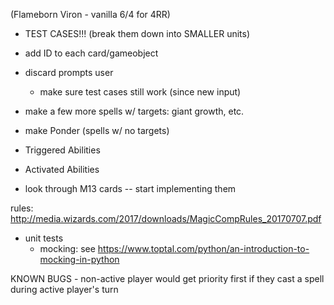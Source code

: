 (Flameborn Viron - vanilla 6/4 for 4RR)

- TEST CASES!!! (break them down into SMALLER units)

- add ID to each card/gameobject


- discard prompts user
	- make sure test cases still work (since new input)


- make a few more spells w/ targets: giant growth, etc.
- make Ponder (spells w/ no targets)


- Triggered Abilities


- Activated Abilities

- look through M13 cards -- start implementing them


rules: http://media.wizards.com/2017/downloads/MagicCompRules_20170707.pdf


- unit tests
	- mocking: see https://www.toptal.com/python/an-introduction-to-mocking-in-python


KNOWN BUGS
	- non-active player would get priority first if they cast a spell during active player's turn